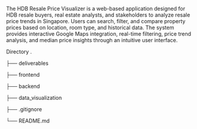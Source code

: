 The HDB Resale Price Visualizer is a web-based application designed for HDB resale buyers, real estate analysts, and stakeholders to analyze resale price trends in Singapore. Users can search, filter, and compare property prices based on location, room type, and historical data. The system provides interactive Google Maps integration, real-time filtering, price trend analysis, and median price insights through an intuitive user interface.


Directory
.

├── deliverables 


├── frontend  


├── backend  


├── data_visualization


├── .gitignore


└── README.md
